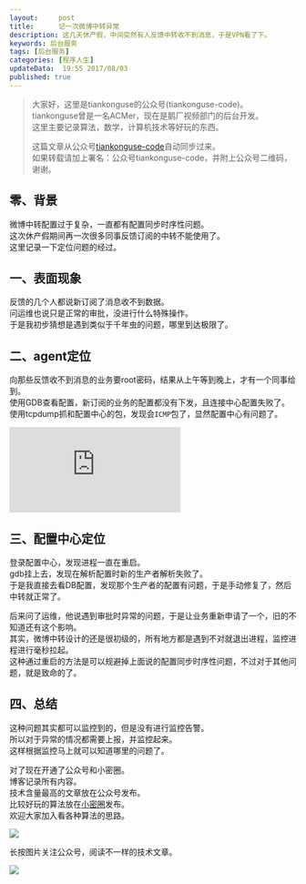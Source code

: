 ```yaml
---  
layout:     post  
title:      记一次微博中转异常
description: 这几天休产假，中间突然有人反馈中转收不到消息，于是VPN看了下。  
keywords: 后台服务  
tags: [后台服务]  
categories: [程序人生]  
updateData:  19:55 2017/08/03
published: true  
---  
```

  
  
>   
> 大家好，这里是tiankonguse的公众号(tiankonguse-code)。    
> tiankonguse曾是一名ACMer，现在是鹅厂视频部门的后台开发。    
> 这里主要记录算法，数学，计算机技术等好玩的东西。   
>      
> 这篇文章从公众号[tiankonguse-code](http://mp.weixin.qq.com/s/Cte5aGAGuwAQ5tmQXTPhGw)自动同步过来。    
> 如果转载请加上署名：公众号tiankonguse-code，并附上公众号二维码，谢谢。  
>   
>    
  

## 零、背景

微博中转配置过于复杂，一直都有配置同步时序性问题。  
这次休产假期间再一次很多同事反馈订阅的中转不能使用了。  
这里记录一下定位问题的经过。  


## 一、表面现象

反馈的几个人都说新订阅了消息收不到数据。  
问运维也说只是正常的审批，没进行什么特殊操作。  
于是我初步猜想是遇到类似于千年虫的问题，哪里到达极限了。  



## 二、agent定位

向那些反馈收不到消息的业务要root密码，结果从上午等到晚上，才有一个同事给到。  
使用GDB查看配置，新订阅的业务的配置都没有下发，且连接中心配置失败了。  
使用tcpdump抓和配置中心的包，发现会`ICMP`包了，显然配置中心有问题了。  

![](http://tiankonguse.com/lab/cloudLink/baidupan.php?url=/1915453531/656918351.png)


## 三、配置中心定位

登录配置中心，发现进程一直在重启。  
gdb挂上去，发现在解析配置时新的生产者解析失败了。  
于是我直接去看DB配置，发现那个生产者的配置有问题，于是手动修复了，然后中转就正常了。


后来问了运维，他说遇到审批时异常的问题，于是让业务重新申请了一个，旧的不知道还有这个影响。  
其实，微博中转设计的还是很初级的，所有地方都是遇到不对就退出进程，监控进程进行毫秒拉起。  
这种通过重启的方法是可以规避掉上面说的配置同步时序性问题，不过对于其他问题，就是致命的了。  


## 四、总结

这种问题其实都可以监控到的，但是没有进行监控告警。  
所以对于异常的情况都需要上报，并监控起来。  
这样根据监控马上就可以知道哪里的问题了。  

  
对了现在开通了公众号和小密圈。  
博客记录所有内容。  
技术含量最高的文章放在公众号发布。  
比较好玩的算法放在[小密圈](https://wx.xiaomiquan.com/mweb/views/joingroup/join_group.html?group_id=281548515451&secret=r0krqw9fw0at24vxjxo1uo4k0h4lfe47&extra=d67ce0c25ec91252b3af846a10154c9e9d4cb50c763fee178acd68cd2c2e09ee)发布。  
欢迎大家加入看各种算法的思路。  

![](//res.tiankonguse.com/images/suanfa_xiaomiquan.jpg)  
  
  
长按图片关注公众号，阅读不一样的技术文章。   
  
![](//res.tiankonguse.com/images/weixin-50cm.jpg)  
  
  